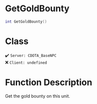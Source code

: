 # GetGoldBounty
```lua
int GetGoldBounty()
```
# Class
✔️ `Server: CDOTA_BaseNPC`  
❌ `Client: undefined`  

# Function Description
Get the gold bounty on this unit.
